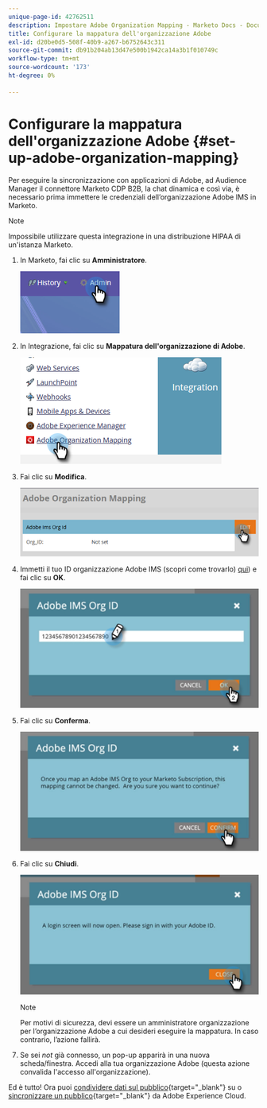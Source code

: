 ```yaml
---
unique-page-id: 42762511
description: Impostare Adobe Organization Mapping - Marketo Docs - Documentazione del prodotto
title: Configurare la mappatura dell'organizzazione Adobe
exl-id: d20be0d5-508f-40b9-a267-b6752643c311
source-git-commit: db91b204ab13d47e500b1942ca14a3b1f010749c
workflow-type: tm+mt
source-wordcount: '173'
ht-degree: 0%

---
```


# Configurare la mappatura dell&#39;organizzazione Adobe {#set-up-adobe-organization-mapping}

Per eseguire la sincronizzazione con applicazioni di Adobe, ad Audience Manager il connettore Marketo CDP B2B, la chat dinamica e così via, è necessario prima immettere le credenziali dell’organizzazione Adobe IMS in Marketo.

>[!NOTE]
>
>Impossibile utilizzare questa integrazione in una distribuzione HIPAA di un&#39;istanza Marketo.

1. In Marketo, fai clic su **Amministratore**.

   ![](assets/set-up-adobe-experience-cloud-audience-sharing-1.png)

1. In Integrazione, fai clic su **Mappatura dell&#39;organizzazione di Adobe**.

   ![](assets/set-up-adobe-experience-cloud-audience-sharing-2.png)

1. Fai clic su **Modifica**.

   ![](assets/set-up-adobe-experience-cloud-audience-sharing-3.png)

1. Immetti il tuo ID organizzazione Adobe IMS (scopri come trovarlo) [qui](https://experienceleague.adobe.com/docs/control-panel/using/faq.html)) e fai clic su **OK**.

   ![](assets/set-up-adobe-experience-cloud-audience-sharing-4.png)

1. Fai clic su **Conferma**.

   ![](assets/set-up-adobe-experience-cloud-audience-sharing-5.png)

1. Fai clic su **Chiudi**.

   ![](assets/set-up-adobe-experience-cloud-audience-sharing-6.png)

   >[!NOTE]
   >
   >Per motivi di sicurezza, devi essere un amministratore organizzazione per l’organizzazione Adobe a cui desideri eseguire la mappatura. In caso contrario, l’azione fallirà.

1. Se sei _not_ già connesso, un pop-up apparirà in una nuova scheda/finestra. Accedi alla tua organizzazione Adobe (questa azione convalida l&#39;accesso all&#39;organizzazione).

Ed è tutto! Ora puoi [condividere dati sul pubblico](/help/marketo/product-docs/core-marketo-concepts/smart-lists-and-static-lists/static-lists/send-a-list-to-adobe-experience-cloud.md){target=&quot;_blank&quot;} su o [sincronizzare un pubblico](/help/marketo/product-docs/core-marketo-concepts/miscellaneous/sync-an-audience-from-adobe-experience-cloud.md){target=&quot;_blank&quot;} da Adobe Experience Cloud.
